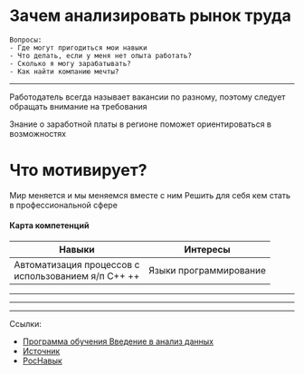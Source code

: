 # Зачем анализировать рынок труда


~~~
Вопросы:
- Где могут пригодиться мои навыки
- Что делать, если у меня нет опыта работать?
- Сколько я могу зарабатывать?
- Как найти компанию мечты?
~~~
--------

Работодатель всегда называет вакансии по разному, поэтому следует обращать внимание на требования

Знание о заработной платы в регионе поможет ориентироваться в возможностях



# Что мотивирует?

Мир меняется и мы меняемся вместе с ним
Решить для себя кем стать в профессиональной сфере

#### Карта компетенций

| <center>Навыки</center>                                 | <center>Интересы</center> |
| ------------------------------------------------------- | ------------------------- |
| Автоматизация процессов с <br>использованием я/п C++ ++ | Языки программирование    |




<hr><hr><hr>

Ссылки:
- [Программа обучения Введение в анализ данных](https://www.odin.study/ru/Discipline/Info/115054)
- [Источник](https://www.odin.study/ru/Activity/Info/1617329)
- [РосНавык](https://lk.rosnavyk.ru/login)


